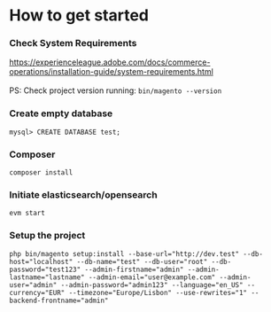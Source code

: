 # How to get started

### Check System Requirements
https://experienceleague.adobe.com/docs/commerce-operations/installation-guide/system-requirements.html
<br/>
<br/>
PS: Check project version running: `bin/magento --version` 

### Create empty database

`mysql> CREATE DATABASE test;`

### Composer
`composer install`

### Initiate elasticsearch/opensearch
`evm start`

### Setup the project
`php bin/magento setup:install --base-url="http://dev.test" --db-host="localhost" --db-name="test" --db-user="root" --db-password="test123" --admin-firstname="admin" --admin-lastname="lastname" --admin-email="user@example.com" --admin-user="admin" --admin-password="admin123" --language="en_US" --currency="EUR" --timezone="Europe/Lisbon" --use-rewrites="1" --backend-frontname="admin"`
